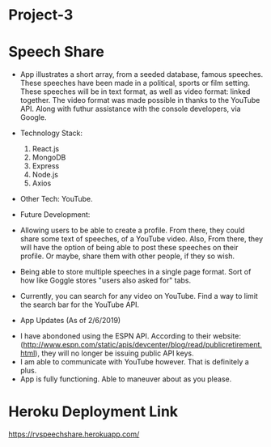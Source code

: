 # Project-3

# Speech Share

* App illustrates a short array, from a seeded database, famous speeches. These speeches have been made in a political, sports or film setting. These speeches will be in text format, as well as video format: linked together. The video format was made possible in thanks to the YouTube API. Along with futhur assistance with the console developers, via Google.

* Technology Stack:
    1. React.js
    2. MongoDB
    3. Express
    4. Node.js
    5. Axios

* Other Tech: YouTube.

* Future Development: 
- Allowing users to be able to create a profile. From there, they could share some text of speeches, of a YouTube video. Also, From there, they will have the option of being able to post these speeches on their profile. Or maybe, share them with other people, if they so wish.

- Being able to store multiple speeches in a single page format. Sort of how like Goggle stores "users also asked for" tabs.
- Currently, you can search for any video on YouTube. Find a way to limit the search bar for the YouTube API. 

* App Updates (As of 2/6/2019)
 - I have abondoned using the ESPN API. According to their website: (http://www.espn.com/static/apis/devcenter/blog/read/publicretirement.html), they will no longer be issuing public API keys.
 - I am able to communicate with YouTube however. That is definitely a plus.
 - App is fully functioning. Able to maneuver about as you please.

# Heroku Deployment Link
https://rvspeechshare.herokuapp.com/